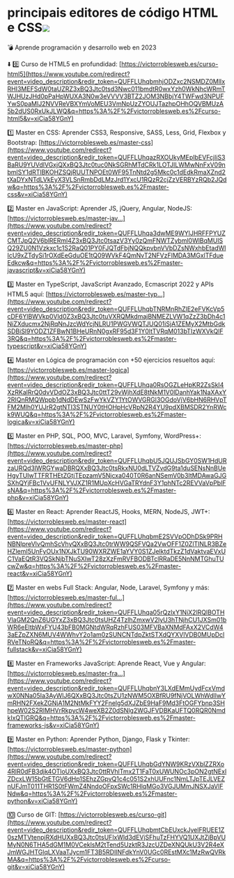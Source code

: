 # principais editores de código HTML e CSS![](https://mermaid.ink/img/pako:eNpVkMtugzAQAH_F2lOikh_gUClAaB7tpdBeTA4rvEmQwKZmnSqK8u91HKoWn6yZWcneK9RGEcRwtNifRJlVWvizlLk1mkmrvVgsnpPZx0ZkdKbW9GSFER1-OWJUxs7HgXsm0tnv2F89BkkIMrku316f0qLYP3AW8E6W2LTfjVbeRCIxhgf2DxqjNEQrucUzDrVteh7FKohclpeeiv8iD-JFvhPWU7aWS310LdoJ3chPRxOylYX_AD8gRNCR7bBRflPXO6mAT9RRBbG_Kjqga7mCSt98io5NcdE1xGwdReB6hUxZg37HHcQHbAe6_QC3uHL_?type=png)

💣 Aprende programación y desarrollo web en 2023

⬇️ 0️⃣ Curso de HTML5 en profundidad: [https://victorroblesweb.es/curso-html5](https://www.youtube.com/redirect?event=video_description&redir_token=QUFFLUhqbmhjODZxc2NSMDZ0MlIxRHI3MEFSdW0taUZRZ3xBQ3Jtc0tsd3Nwc011bmdtR0wxYzh0WkNhcWRmTWJHUzJHd0pPaHpWUXA3N0w3eVVVV3BTZ2JOM3NBbjY4TWFwd3NPUFYwS0paMlJ2NVVReVBXYmVoMEU3VmNpUzZYOUJTazhpOHhOQVBMUzA5b2dUS0RxUkJLWQ&q=https%3A%2F%2Fvictorroblesweb.es%2Fcurso-html5&v=xiCia58YGnY) 

1️⃣ Master en CSS: Aprender CSS3, Responsive, SASS, Less, Grid, Flexbox y Bootstrap: [https://victorroblesweb.es/master-css](https://www.youtube.com/redirect?event=video_description&redir_token=QUFFLUhqazRXOUkyMEpIbEVFcjliS3BaRU9YUVdlVGxjQXxBQ3Jtc0tuc0NkSGRhMTdCRk1LOTJILWMwNnFxV09nbmlSY1dRTlBKOHZSQjRUUTNPOEt0WF95TnNtd2g5Mkc0c1dEdkRmaXZnd2tXaDYxNTdLVkEyX3VLSnRmbDdLMzJrd1YxcU1RQzR2cjZzVERBYzRQb2JQdw&q=https%3A%2F%2Fvictorroblesweb.es%2Fmaster-css&v=xiCia58YGnY) 

2️⃣ Master en JavaScript: Aprender JS, jQuery, Angular, NodeJS: [https://victorroblesweb.es/master-jav...](https://www.youtube.com/redirect?event=video_description&redir_token=QUFFLUhqa3dwME9WYlJHRFFPYUZCMTJpQ2V6blRERml4Z3xBQ3Jtc0tsazV3Yy0zQmFNWTZybml0WlBqMUlSQ29ZU0N1Vzkxc1c1S2RaQ01PY0FJQTdFbjNQQkpvbnVVbDZsNWxhbEtadWlIcU9xZTdySi1rOXdEeGduOE1tQ09WVkF4QmNvT2NFVzFIMDA3MGxlTFdueEdkcw&q=https%3A%2F%2Fvictorroblesweb.es%2Fmaster-javascript&v=xiCia58YGnY) 

3️⃣ Master en TypeScript, JavaScript Avanzado, Ecmascript 2022 y APIs HTML5 aquí: [https://victorroblesweb.es/master-typ...](https://www.youtube.com/redirect?event=video_description&redir_token=QUFFLUhqbTNRMnRhZlE2eFVKcVp5cDF6YlBWVkp0Vld0Z3xBQ3Jtc0tuVXRQMkdmajBNMEZLVW1qZzZ3bDh4c1NiZXducmx2NjRqNnJzcWdYcjNLRU1PWGVWQTJUQ01iSjA1ZEMyX2MtbGdkSDBiSl9YODZ1ZFBwN1BHeURnN0gxRF95d3F1Y0ltTVRqM013bTIzWXVkQlF3RQ&q=https%3A%2F%2Fvictorroblesweb.es%2Fmaster-typescript&v=xiCia58YGnY) 

4️⃣ Master en Lógica de programación con +50 ejercicios resueltos aquí: [https://victorroblesweb.es/master-logica](https://www.youtube.com/redirect?event=video_description&redir_token=QUFFLUhqa0RsOGZLeHpKR2ZsSkI4XzRKalRrQ0dvVDdOZ3xBQ3Jtc0ttT29vWjhXdE8tNkM1V0lDanhYak1NaXAxY2RIQnRMQWppb1dNdDEwSzFwYkVZY1YtOWVGRGl3OGdoVjV6bHN6RHVpTFM2Mlh0YUJrR2gtNTI3STNUY0tHOHpHcVRpN2R4YU9pdXBMSDR2YnRWck9WUQ&q=https%3A%2F%2Fvictorroblesweb.es%2Fmaster-logica&v=xiCia58YGnY) 

5️⃣ Master en PHP, SQL, POO, MVC, Laravel, Symfony, WordPress+: [https://victorroblesweb.es/master-php](https://www.youtube.com/redirect?event=video_description&redir_token=QUFFLUhqbU5JQUJSbGY0SW1HdURzaURQd3lWRGYwaDBRQXxBQ3Jtc0tsRkxNU0dLTVZvdG9ta1duSENsNnBUeHgyTUIwTTFRTHEtZGtjTEpzamV5Njcxa040T0R6anNSemV0b3ItMDAwaGJGSXhQYjFBc1VvUFNLYVJXZ1R1MUpXcHVGaTRYdnF3Y1phNTc2REVVaVpPblFsNA&q=https%3A%2F%2Fvictorroblesweb.es%2Fmaster-php&v=xiCia58YGnY) 

6️⃣ Master en React: Aprender ReactJS, Hooks, MERN, NodeJS, JWT+: [https://victorroblesweb.es/master-react](https://www.youtube.com/redirect?event=video_description&redir_token=QUFFLUhqbmE2SVVpODhDSk9PRHNBNlpreVlvQmhScVhyQXxBQ3Jtc0trWW9QSFVQa2VwOFF1Z0ZlTlNLR3BZeHZlemI5UnFyOUx1NXJkTU90WXRZWE1aYVY0S1ZJelktdTkzZ1dVaktvaEVxUC1VaEQtR3VQSkNjbTNuSXIwT28zXzFmRVFBODBTclRRaDE5NnNMTGhuTUcwZw&q=https%3A%2F%2Fvictorroblesweb.es%2Fmaster-react&v=xiCia58YGnY) 

7️⃣ Master en webs Full Stack: Angular, Node, Laravel, Symfony y más: [https://victorroblesweb.es/master-ful...](https://www.youtube.com/redirect?event=video_description&redir_token=QUFFLUhqa05rQzlxY1NiX2lRQlBOTHVlaGM2QnZ6UGYxZ3xBQ3Jtc0tsUHZ4TzlhZmxwV2lyU3hTNjhCU1JXSm01bWR6eEltbWxFYU43bFB0MGNtdWRqRzhFUS03MFVBaXNMdFAxX2VCdW43aEZpZXN6MUV4WWhvY2o1am0zSUNCNTdpZktSTXdQYXVlVDB0MUpDclRVeTNoRQ&q=https%3A%2F%2Fvictorroblesweb.es%2Fmaster-fullstack&v=xiCia58YGnY) 

8️⃣ Master en Frameworks JavaScript: Aprende React, Vue y Angular: [https://victorroblesweb.es/master-fra...](https://www.youtube.com/redirect?event=video_description&redir_token=QUFFLUhqbnY3LXdEMmUydFcxVmdwX0NNa05Ia3AyWlJ6QXxBQ3Jtc0tsZU1zNWM5OXBfRU9fNjVOLWhWdlIwYmRHN2FXekZGNjA1M2NtMkFYY2Fnelg5dXJZbE9HaF9Md3FtOGFYbnp3SHhpeW02S2RIMHVrRkpycW4weXB2Z0dSNlg2WGJFVDBKaUFTQ0RQR0NmdkIxQTlGRQ&q=https%3A%2F%2Fvictorroblesweb.es%2Fmaster-frameworks-js&v=xiCia58YGnY) 

9️⃣ Master en Python: Aprender Python, Django, Flask y Tkinter: [https://victorroblesweb.es/master-python](https://www.youtube.com/redirect?event=video_description&redir_token=QUFFLUhqbGdYNW9KRzVXblZZRXo4RlR0dFB3djk4OTloUXxBQ3Jtc0ttRVhlTmx2T1FaT0xUWUNOc3pON2gtNExlZDcxLW15bGtETGV6dHp1SEhzZGpvQ1c4c051S2xhUUFnc1NmLTJpTEJLVEZnUFJmT011THR1S0tFWmZ4NndoOFpxSWc1RHlqMGo3VGJUMmJNSXJaVlFNdw&q=https%3A%2F%2Fvictorroblesweb.es%2Fmaster-python&v=xiCia58YGnY) 

🔟 Curso de GIT: [https://victorroblesweb.es/curso-git](https://www.youtube.com/redirect?event=video_description&redir_token=QUFFLUhqbmtCbEUxckJyelFRUEE1Z0szMTVtenpjRXdHUXxBQ3Jtc0tsUFlxWld3dEVjSFhuTzFHYVQ1UXJtZjBpVUMyN0N6THA5dGM1M0VCeklsM2tTend5UzktR3JzcUZDeXNQUkU3V2R4eXJmWGJHTGlqLXVaaTJycm1FT3B5RDlINFdkYnV0UGc0REstMXc1MzRwQVRkMA&q=https%3A%2F%2Fvictorroblesweb.es%2Fcurso-git&v=xiCia58YGnY)